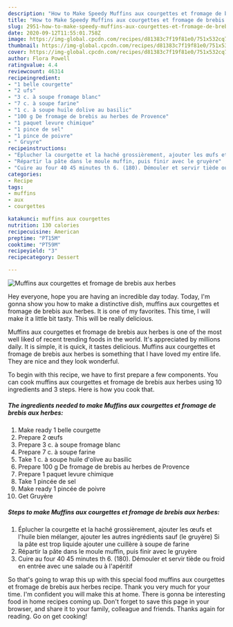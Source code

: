 ```yaml
---
description: "How to Make Speedy Muffins aux courgettes et fromage de brebis aux herbes"
title: "How to Make Speedy Muffins aux courgettes et fromage de brebis aux herbes"
slug: 2951-how-to-make-speedy-muffins-aux-courgettes-et-fromage-de-brebis-aux-herbes
date: 2020-09-12T11:55:01.758Z
image: https://img-global.cpcdn.com/recipes/d81383c7f19f81e0/751x532cq70/muffins-aux-courgettes-et-fromage-de-brebis-aux-herbes-photo-principale-de-la-recette.jpg
thumbnail: https://img-global.cpcdn.com/recipes/d81383c7f19f81e0/751x532cq70/muffins-aux-courgettes-et-fromage-de-brebis-aux-herbes-photo-principale-de-la-recette.jpg
cover: https://img-global.cpcdn.com/recipes/d81383c7f19f81e0/751x532cq70/muffins-aux-courgettes-et-fromage-de-brebis-aux-herbes-photo-principale-de-la-recette.jpg
author: Flora Powell
ratingvalue: 4.4
reviewcount: 46314
recipeingredient:
- "1 belle courgette"
- "2 ufs"
- "3 c. à soupe fromage blanc"
- "7 c. à soupe farine"
- "1 c. à soupe huile dolive au basilic"
- "100 g De fromage de brebis au herbes de Provence"
- "1 paquet levure chimique"
- "1 pince de sel"
- "1 pince de poivre"
- " Gruyre"
recipeinstructions:
- "Éplucher la courgette et la haché grossièrement, ajouter les œufs et l&#39;huile bien mélanger, ajouter les autres ingrédients sauf (le gruyère) Si la pâte est trop liquide ajouter une cuillère à soupe de farine"
- "Répartir la pâte dans le moule muffin, puis finir avec le gruyère"
- "Cuire au four 40 45 minutes th 6. (180). Démouler et servir tiède ou froid en entrée avec une salade ou à l&#39;apéritif"
categories:
- Recipe
tags:
- muffins
- aux
- courgettes

katakunci: muffins aux courgettes 
nutrition: 130 calories
recipecuisine: American
preptime: "PT15M"
cooktime: "PT59M"
recipeyield: "3"
recipecategory: Dessert

---
```



![Muffins aux courgettes et fromage de brebis aux herbes](https://img-global.cpcdn.com/recipes/d81383c7f19f81e0/751x532cq70/muffins-aux-courgettes-et-fromage-de-brebis-aux-herbes-photo-principale-de-la-recette.jpg)

Hey everyone, hope you are having an incredible day today. Today, I'm gonna show you how to make a distinctive dish, muffins aux courgettes et fromage de brebis aux herbes. It is one of my favorites. This time, I will make it a little bit tasty. This will be really delicious.

Muffins aux courgettes et fromage de brebis aux herbes is one of the most well liked of recent trending foods in the world. It's appreciated by millions daily. It is simple, it is quick, it tastes delicious. Muffins aux courgettes et fromage de brebis aux herbes is something that I have loved my entire life. They are nice and they look wonderful.




To begin with this recipe, we have to first prepare a few components. You can cook muffins aux courgettes et fromage de brebis aux herbes using 10 ingredients and 3 steps. Here is how you cook that.

<!--inarticleads1-->

##### The ingredients needed to make Muffins aux courgettes et fromage de brebis aux herbes:

1. Make ready 1 belle courgette
1. Prepare 2 œufs
1. Prepare 3 c. à soupe fromage blanc
1. Prepare 7 c. à soupe farine
1. Take 1 c. à soupe huile d&#39;olive au basilic
1. Prepare 100 g De fromage de brebis au herbes de Provence
1. Prepare 1 paquet levure chimique
1. Take 1 pincée de sel
1. Make ready 1 pincée de poivre
1. Get  Gruyère




<!--inarticleads2-->

##### Steps to make Muffins aux courgettes et fromage de brebis aux herbes:

1. Éplucher la courgette et la haché grossièrement, ajouter les œufs et l&#39;huile bien mélanger, ajouter les autres ingrédients sauf (le gruyère) Si la pâte est trop liquide ajouter une cuillère à soupe de farine
1. Répartir la pâte dans le moule muffin, puis finir avec le gruyère
1. Cuire au four 40 45 minutes th 6. (180). Démouler et servir tiède ou froid en entrée avec une salade ou à l&#39;apéritif




So that's going to wrap this up with this special food muffins aux courgettes et fromage de brebis aux herbes recipe. Thank you very much for your time. I'm confident you will make this at home. There is gonna be interesting food in home recipes coming up. Don't forget to save this page in your browser, and share it to your family, colleague and friends. Thanks again for reading. Go on get cooking!
